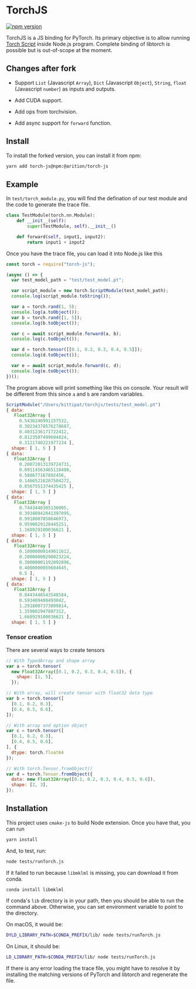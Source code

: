 # TorchJS

[![npm version](https://badge.fury.io/js/%40arition%2Ftorch-js.svg)](https://badge.fury.io/js/%40arition%2Ftorch-js)

TorchJS is a JS binding for PyTorch. Its primary objective is to allow running [Torch Script](https://pytorch.org/docs/master/jit.html) inside Node.js program. Complete binding of libtorch is possible but is out-of-scope at the moment.

## Changes after fork

- Support ```List``` (Javascript ```Array```), ```Dict``` (Javascript ```Object```), ```String```, ```float``` (Javascript ```number```) as inputs and outputs.

- Add CUDA support.

- Add ops from torchvision.

- Add async support for ```forward``` function.

## Install

To install the forked version, you can install it from npm:

```bash
yarn add torch-js@npm:@arition/torch-js
```

## Example

In `test/torch_module.py`, you will find the defination of our test module and the code to generate the trace file.

```python
class TestModule(torch.nn.Module):
    def __init__(self):
        super(TestModule, self).__init__()

    def forward(self, input1, input2):
        return input1 + input2
```

Once you have the trace file, you can load it into Node.js like this

```javascript
const torch = require("torch-js");

(async () => {
  var test_model_path = "test/test_model.pt";

  var script_module = new torch.ScriptModule(test_model_path);
  console.log(script_module.toString());

  var a = torch.rand(1, 5);
  console.log(a.toObject());
  var b = torch.rand([1, 5]);
  console.log(b.toObject());

  var c = await script_module.forward(a, b);
  console.log(c.toObject());

  var d = torch.tensor([[0.1, 0.2, 0.3, 0.4, 0.5]]);
  console.log(d.toObject());

  var e = await script_module.forward(c, d);
  console.log(e.toObject());
})();
```

The program above will print something like this on console. Your result will be different from this since `a` and `b` are random variables.

```javascript
ScriptModule("/Users/kittipat/torchjs/tests/test_model.pt")
{ data:
   Float32Array [
     0.5436246991157532,
     0.30234378576278687,
     0.4031236171722412,
     0.8123507499694824,
     0.3121740221977234 ],
  shape: [ 1, 5 ] }
{ data:
   Float32Array [
     0.20072013139724731,
     0.09114563465118408,
     0.588677167892456,
     0.14665216207504272,
     0.8567551374435425 ],
  shape: [ 1, 5 ] }
{ data:
   Float32Array [
     0.7443448305130005,
     0.39348942041397095,
     0.9918007850646973,
     0.9590029120445251,
     1.168929100036621 ],
  shape: [ 1, 5 ] }
{ data:
   Float32Array [
     0.10000000149011612,
     0.20000000298023224,
     0.30000001192092896,
     0.4000000059604645,
     0.5 ],
  shape: [ 1, 5 ] }
{ data:
   Float32Array [
     0.8443448543548584,
     0.593489408493042,
     1.2918007373809814,
     1.359002947807312,
     1.668929100036621 ],
  shape: [ 1, 5 ] }
```

### Tensor creation

There are several ways to create tensors

```javascript
// With TypedArray and shape array
var a = torch.tensor(
  new Float32Array([0.1, 0.2, 0.3, 0.4, 0.5]), {
    shape: [1, 5],
  });

// With array, will create tensor with float32 data type
var b = torch.tensor([
  [0.1, 0.2, 0.3],
  [0.4, 0.5, 0.6],
]);

// With array and option object
var c = torch.tensor([
  [0.1, 0.2, 0.3],
  [0.4, 0.5, 0.6],
], {
  dtype: torch.float64
});

// With torch.Tensor.fromObject()
var d = torch.Tensor.fromObject({
  data: new Float32Array([0.1, 0.2, 0.3, 0.4, 0.5, 0.6]),
  shape: [2, 3],
});
```

## Installation

This project uses `cmake-js` to build Node extension. Once you have that, you can run

```bash
yarn install
```

And, to test, run:

```bash
node tests/runTorch.js
```

If it failed to run because `libmklml` is missing, you can download it from conda.

```bash
conda install libmklml
```

If conda's `lib` directory is in your path, then you should be able to run the command above. Otherwise, you can set environment variable to point to the directory.

On macOS, it would be:

```bash
DYLD_LIBRARY_PATH=$CONDA_PREFIX/lib/ node tests/runTorch.js
```

On Linux, it should be:

```bash
LD_LIBRARY_PATH=$CONDA_PREFIX/lib/ node tests/runTorch.js
```

If there is any error loading the trace file, you might have to resolve it by installing the matching versions of PyTorch and libtorch and regenerate the file.
